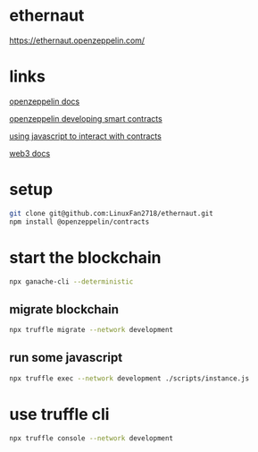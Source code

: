 # ethernaut
https://ethernaut.openzeppelin.com/

# links

[openzeppelin docs](https://docs.openzeppelin.com/contracts/3.x/)

[openzeppelin developing smart contracts](https://docs.openzeppelin.com/learn/developing-smart-contracts)

[using javascript to interact with contracts](https://docs.openzeppelin.com/learn/deploying-and-interacting#interacting-programmatically)

[web3 docs](https://web3js.readthedocs.io/en/v1.2.9/)

# setup

```bash
git clone git@github.com:LinuxFan2718/ethernaut.git
npm install @openzeppelin/contracts
```

# start the blockchain

```sh
npx ganache-cli --deterministic
```

## migrate blockchain

```sh
npx truffle migrate --network development
```

## run  some javascript

```sh
npx truffle exec --network development ./scripts/instance.js
```

# use truffle cli

```sh
npx truffle console --network development
```